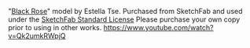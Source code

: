 "[Black Rose](https://sketchfab.com/3d-models/black-rose-5f22553c205d44768e2a76e7c3fbfa43)" model by Estella Tse.
Purchased from SketchFab and used under the [SketchFab Standard License](https://sketchfab.com/licenses)
Please purchase your own copy prior to using in other works.
https://www.youtube.com/watch?v=Qk2umkRWpjQ
